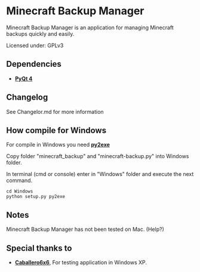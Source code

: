 Minecraft Backup Manager
====================================================================
Minecraft Backup Manager is an application for managing Minecraft
backups quickly and easily.

Licensed under: GPLv3

Dependencies
--------------------------------------------------------------------
- **[PyQt 4](http://www.riverbankcomputing.co.uk/software/pyqt/download)**

Changelog
--------------------------------------------------------------------
See Changelor.md for more information

How compile for Windows
--------------------------------------------------------------------
For compile in Windows you need **[py2exe](http://www.py2exe.org/)**

Copy folder "minecraft_backup" and "minecraft-backup.py" into Windows folder.

In terminal (cmd or console) enter in "Windows" folder and execute the next command.

``` shell
cd Windows
python setup.py py2exe
```

Notes
--------------------------------------------------------------------
Minecraft Backup Manager has not been tested on Mac. (Help?)

Special thanks to
--------------------------------------------------------------------
- **[Caballero6x6](http://twitter.com/caballero6x6)**, For testing application in Windows XP.
